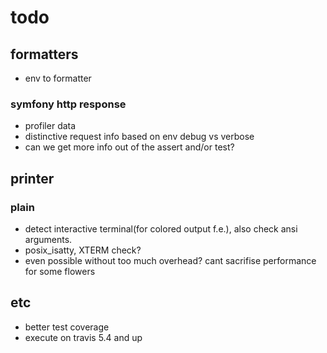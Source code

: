 # todo

## formatters

- env to formatter

### symfony http response

- profiler data
- distinctive request info based on env debug vs verbose
- can we get more info out of the assert and/or test?

## printer

### plain

- detect interactive terminal(for colored output f.e.), also check ansi arguments.
- posix_isatty, XTERM check?
- even possible without too much overhead? cant sacrifise performance for some flowers

## etc

- better test coverage
- execute on travis 5.4 and up




